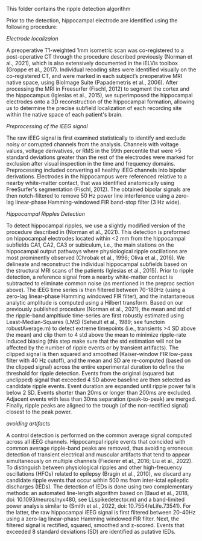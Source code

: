 This folder contains the ripple detection algorithm

Prior to the detection, hippocampal electrode are identified using the following procedure:

*Electrode localizaion*

A preoperative T1-weighted 1mm isometric scan was co-registered to a post-operative CT through the procedure described previously (Norman et al., 2021), which is also extensively documented in the iELVis toolbox (Groppe et al., 2017). Individual recoding sites were identified visually on the co-registered CT, and were marked in each subject’s preoperative MRI native space, using BioImage Suite (Papademetris et al., 2006). After processing the MRI in Freesurfer (Fischl, 2012) to segment the cortex and the hippocampus (Iglesias et al., 2015), we superimposed the hippocampal electrodes onto a 3D reconstruction of the hippocampal formation, allowing us to determine the precise subfield localization of each recording site within the native space of each patient's brain.

*Preprocessing of the iEEG signal* 

The raw iEEG signal is first examined statistically to identify and exclude noisy or corrupted channels from the analysis. Channels with voltage values, voltage derivatives, or RMS in the 99th percentile that were >5 standard deviations greater than the rest of the electrodes were marked for exclusion after visual inspection in the time and frequency domains. Preprocessing included converting all healthy iEEG channels into bipolar derivations. Electrodes in the hippocampus were referenced relative to a nearby white-matter contact, that was identified anatomically using FreeSurfer's segmentation (Fischl, 2012). The obtained bipolar signals are then notch-filtered to remove 50 Hz power line interference using a zero-lag linear-phase Hamming-windowed FIR band-stop filter (3 Hz wide).

*Hippocampal Ripples Detection* 

To detect hippocampal ripples, we use a slightly modified version of the procedure described in (Norman et al., 2021). 
This detection is preformed on hippocampal electrodes located within <2 mm from the hippocampal subfields CA1, CA2, CA3 or subiculum, i.e., the main stations on the hippocampal output pathways where physiological ripple oscillations are most prominently observed (Chrobak et al., 1996; Oliva et al., 2016). We delineate and reconstruct the individual hippocampal subfields based on the structural MRI scans of the patients (Iglesias et al., 2015). Prior to ripple detection, a reference signal from a nearby white-matter contact is subtracted to eliminate common noise (as mentioned in the preproc section above). The iEEG time series is then filtered between 70-180Hz (using a zero-lag linear-phase Hamming windowed FIR filter), and the instantaneous analytic amplitude is computed using a Hilbert transform.  Based on our previously published procedure (Norman et al., 2021), the mean and std of the ripple-band ampltiude time-series are first robustly estimated using Least-Median-Squares (LMS) (Seheult et al., 1989; see functoin robustAverage.m) to detect extreme timepoints (i.e., transients >4 SD above the mean) and clip them to 4 std above the mean to minimize ripple-rate induced biasing (this step make sure that the std estimation will not be affected by the number of ripple events or by transient artifacts). The clipped signal is then squared and smoothed (Kaiser-window FIR low-pass filter with 40 Hz cutoff), and the mean and SD are re-computed (based on the clipped signal) across the entire experimental duration to define the threshold for ripple detection. Events from the original (squared but unclipped) signal that exceeded 4 SD above baseline are then selected as candidate ripple events. Event duration are expanded until ripple power falls below 2 SD. Events shorter than 20ms or longer than 200ms are excluded. Adjacent events with less than 30ms separation (peak-to-peak) are merged. Finally, ripple peaks are aligned to the trough (of the non-rectified signal) closest to the peak power.

*avoiding artifacts*

A control detection is performed on the common average signal computed across all iEEG channels. Hippocampal ripple events that coincided with common average ripple-band peaks are removed, thus avoiding erroneous detection of transient electrical and muscular artifacts that tend to appear simultaneously on multiple channels (Fiederer et al., 2016; Liu et al., 2022). 
To distinguish between physiological ripples and other high-frequency oscillations (HFOs) related to epilepsy (Bragin et al., 2010), we discard any candidate ripple events that occur within 500 ms from inter-ictal epileptic discharges (IEDs). The detection of IEDs is done using two complementary methods: an automated line-length algorithm based on (Baud et al., 2018, doi: 10.1093/neuros/nyx480, see LLspikedetector.m) and a band-limited power analysis similar to (Smith et al., 2022, doi: 10.7554/eLife.73541). For the latter, the raw hippocampal iEEG signal is first filtered between 20-40Hz using a zero-lag linear-phase Hamming windowed FIR filter. Next, the filtered signal is rectified, squared, smoothed and z-scored. Events that exceeded 8 standard deviations (SD) are identified as putative IEDs. 
